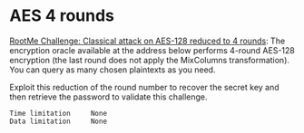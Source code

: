 # AES 4 rounds

[RootMe Challenge: Classical attack on AES-128 reduced to 4 rounds](https://www.root-me.org/en/Challenges/Cryptanalysis/AES-4-Rounds): The encryption oracle available at the address below performs 4-round AES-128 encryption (the last round does not apply the MixColumns transformation). You can query as many chosen plaintexts as you need.

Exploit this reduction of the round number to recover the secret key and then retrieve the password to validate this challenge.

    Time limitation 	None
    Data limitation 	None
